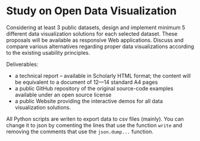 # Study on Open Data Visualization

Considering at least 3 public datasets, design and implement minimum 5 different data visualization solutions for each selected dataset. These proposals will be available as responsive Web applications. Discuss and compare various alternatives regarding proper data visualizations according to the existing usability principles.  

Deliverables:

- a technical report – available in Scholarly HTML format; the content will be equivalent to a document of 12—14 standard A4 pages
- a public GitHub repository of the original source-code examples available under an open source license
- a public Website providing the interactive demos for all data visualization solutions.  

All Python scripts are writen to export data to csv files (mainly). You can change it to json by comenting the lines that use the function `write` and removing the comments that use the `json.dump...` function.
